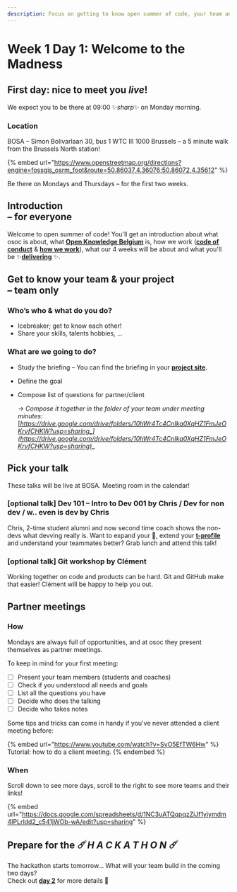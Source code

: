 ```yaml
---
description: Focus on getting to know open summer of code, your team and your project!
---
```


# Week 1 Day 1: Welcome to the Madness

## **First day: nice to meet you **_**live**_**!**

We expect you to be there at 09:00 ✨_sharp_✨ on Monday morning.

### Location

BOSA – Simon Bolivarlaan 30, bus 1 WTC III 1000 Brussels – a 5 minute walk from the Brussels North station!

{% embed url="https://www.openstreetmap.org/directions?engine=fossgis_osrm_foot&route=50.86037,4.36076;50.86072,4.35612" %}

Be there on Mondays and Thursdays – for the first two weeks.

**Introduction**\
**– for everyone**
------------------

Welcome to open summer of code! You'll get an introduction about what osoc is about, what [**Open Knowledge Belgium**](https://openknowledge.be/) is, how we work ([**code of conduct**](https://help.osoc.be/global/code-of-conduct) & [**how we work**](https://help.osoc.be/global/way-of-work)), what our 4 weeks will be about and what you'll be ✨[**delivering**](https://help.osoc.be/global/how-to-deliver-like-a-pro) ✨.

**Get to know your team & your project** \
**– team only**
---------------

### Who’s who & what do you do?

* Icebreaker; get to know each other!
* Share your skills, talents hobbies, …

### What are we going to do?

* Study the briefing – You can find the briefing in your [**project site**](../../projects-partners/projects-partners-overview.md)**.**
* Define the goal
*   Compose list of questions for partner/client

    _-> Compose it together in the folder of your team under meeting minutes:_ [_https://drive.google.com/drive/folders/10hWr4Tc4CnIka0XqHZ1FmJeOKryfCHKW?usp=sharing_](https://drive.google.com/drive/folders/10hWr4Tc4CnIka0XqHZ1FmJeOKryfCHKW?usp=sharing)__

## Pick your talk

These talks will be live at BOSA. Meeting room in the calendar!

### \[optional talk] Dev 101 – Intro to Dev 001 by Chris / Dev for non dev / w.. even is dev by Chris

Chris, 2-time student alumni and now second time coach shows the non-devs what devving really is. Want to expand your 🧠, extend your [**t-profile**](https://en.wikipedia.org/wiki/T-shaped\_skills) and understand your teammates better? Grab lunch and attend this talk!

### \[optional talk] Git workshop by Clément

Working together on code and products can be hard. Git and GitHub make that easier! Clément will be happy to help you out.

## Partner meetings

### How

Mondays are always full of opportunities, and at osoc they present themselves as partner meetings.

To keep in mind for your first meeting:

* [ ] Present your team members (students and coaches)
* [ ] Check if you understood all needs and goals
* [ ] List all the questions you have
* [ ] Decide who does the talking
* [ ] Decide who takes notes

Some tips and tricks can come in handy if you've never attended a client meeting before:

{% embed url="https://www.youtube.com/watch?v=SvO5EfTW6Hw" %}
Tutorial: how to do a client meeting.
{% endembed %}

### When

Scroll down to see more days, scroll to the right to see more teams and their links!

{% embed url="https://docs.google.com/spreadsheets/d/1NC3uATQqpqzZiJf1yiymdm4IPLrldd2_c541jWOb-wA/edit?usp=sharing" %}

## Prepare for the _☄️_ _H A C K A T H O N ☄️_

The hackathon starts tomorrow... What will your team build in the coming two days?\
Check out [**day 2**](week-1-day-2-meet-the-client-and-start-hacking.md) for more details 🥳
